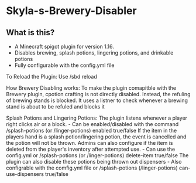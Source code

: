 # Skyla-s-Brewery-Disabler

## What is this?
- A Minecraft spigot plugin for version 1.16.
- Disables brewing, splash potions, lingering potions, and drinkable potions
- Fully configurable with the config.yml file

To Reload the Plugin:
  Use /sbd reload

How Brewery Disabling works:
  To make the plugin comapitble with the Brewery plugin, cpotion crafting is not directly disabled. Instead, the refuling of brewing stands is blocked.
  It uses a listner to check whenever a brewing stand is about to be refuled and blocks it

Splash Potions and Lingering Potions:
  The plugin listens whenever a player right clicks air or a block.
    - Can be enabled/disabled with the command /splash-potions (or /linger-potions) enabled true/false
  If the item in the players hand is a splash potion/lingering potion, the event is cancelled and the potion will not be thrown.
  Admins can also configure if the item is deleted from the player's inventory after attempted use.
    - Can use the config.yml or /splash-potions (or /linger-potions) delete-item true/false
  The plugin can also disable these potions being thrown out dispensers
    - Also configrable with the comfig.yml file or /splash-potions (/linger-potions) can-use-dispensers true/false
